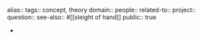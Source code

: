 alias::
tags:: concept, theory
domain::
people::
related-to::
project::
question::
see-also:: #[[sleight of hand]]
public:: true

-